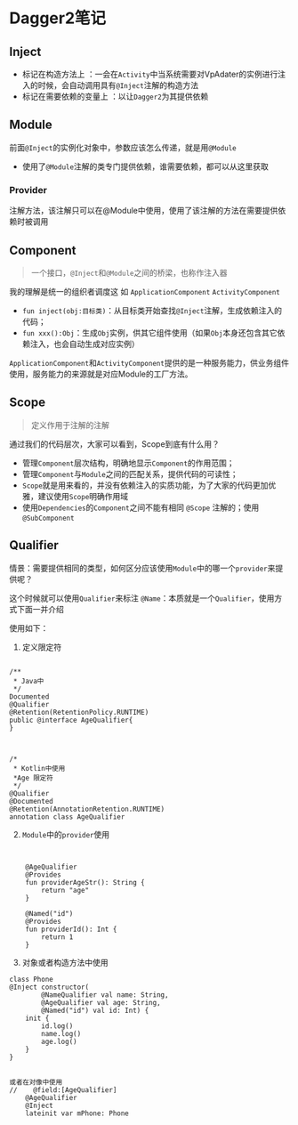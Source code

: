 # Dagger2笔记

## Inject
- 标记在构造方法上 ：一会在`Activity`中当系统需要对VpAdater的实例进行注入的时候，会自动调用具有`@Inject`注解的构造方法
- 标记在需要依赖的变量上 ：以让`Dagger2`为其提供依赖


## Module
前面`@Inject`的实例化对象中，参数应该怎么传递，就是用`@Module`

- 使用了`@Module`注解的类专门提供依赖，谁需要依赖，都可以从这里获取

### Provider
注解方法，该注解只可以在@Module中使用，使用了该注解的方法在需要提供依赖时被调用



## Component
>一个接口，`@Inject`和`@Module`之间的桥梁，也称作注入器

我的理解是统一的组织者调度这
如
`ApplicationComponent`
`ActivityComponent`


- `fun inject(obj:目标类)`：从目标类开始查找`@Inject`注解，生成依赖注入的代码；
- `fun xxx():Obj`：生成`Obj`实例，供其它组件使用（如果`Obj`本身还包含其它依赖注入，也会自动生成对应实例）

`ApplicationComponent`和`ActivityComponent`提供的是一种服务能力，供业务组件使用，服务能力的来源就是对应Module的工厂方法。

## Scope
> 定义作用于注解的注解

通过我们的代码层次，大家可以看到，Scope到底有什么用？

- 管理`Component`层次结构，明确地显示`Component`的作用范围；
- 管理`Component`与`Module`之间的匹配关系，提供代码的可读性；
- `Scope`就是用来看的，并没有依赖注入的实质功能，为了大家的代码更加优雅，建议使用`Scope`明确作用域
- 使用`Dependencies`的`Component`之间不能有相同 `@Scope` 注解的；使用`@SubComponent`




## Qualifier
情景：需要提供相同的类型，如何区分应该使用`Module`中的哪一个`provider`来提供呢？


这个时候就可以使用`Qualifier`来标注
`@Name`：本质就是一个`Qualifier`，使用方式下面一并介绍


使用如下：
1. 定义限定符

```

/**
 * Java中
 */
Documented
@Qualifier
@Retention(RetentionPolicy.RUNTIME)
public @interface AgeQualifier{
}



/*
 * Kotlin中使用
 *Age 限定符
 */
@Qualifier
@Documented
@Retention(AnnotationRetention.RUNTIME)
annotation class AgeQualifier
```

2. `Module`中的`provider`使用

```


    @AgeQualifier
    @Provides
    fun providerAgeStr(): String {
        return "age"
    }

    @Named("id")
    @Provides
    fun providerId(): Int {
        return 1
    }

```


3. 对象或者构造方法中使用

```
class Phone
@Inject constructor(
        @NameQualifier val name: String,
        @AgeQualifier val age: String,
        @Named("id") val id: Int) {
    init {
        id.log()
        name.log()
        age.log()
    }
}


或者在对像中使用
//    @field:[AgeQualifier]
    @AgeQualifier
    @Inject
    lateinit var mPhone: Phone

```